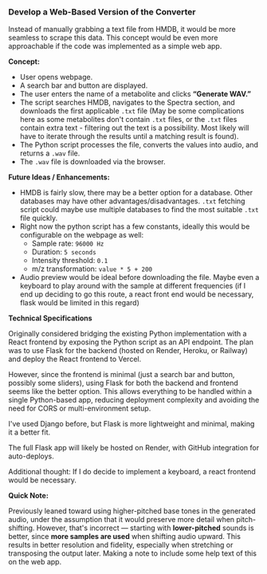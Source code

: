 ### Develop a Web-Based Version of the Converter

Instead of manually grabbing a text file from HMDB, it would be more seamless to scrape this data. This concept would be even more approachable if the code was implemented as a simple web app.

**Concept:**

- User opens webpage.
- A search bar and button are displayed.
- The user enters the name of a metabolite and clicks **“Generate WAV.”**
- The script searches HMDB, navigates to the Spectra section, and downloads the first applicable `.txt` file (May be some complications here as some metabolites don't contain `.txt` files, or the `.txt` files contain extra text - filtering out the text is a possibility. Most likely will have to iterate through the results until a matching result is found).
- The Python script processes the file, converts the values into audio, and returns a `.wav` file.
- The `.wav` file is downloaded via the browser.

**Future Ideas / Enhancements:**

- HMDB is fairly slow, there may be a better option for a database. Other databases may have other advantages/disadvantages. `.txt` fetching script could maybe use multiple databases to find the most suitable `.txt` file quickly.
- Right now the python script has a few constants, ideally this would be configurable on the webpage as well:
  - Sample rate: `96000 Hz`
  - Duration: `5 seconds`
  - Intensity threshold: `0.1`
  - m/z transformation: `value * 5 + 200`
- Audio preview would be ideal before downloading the file. Maybe even a keyboard to play around with the sample at different frequencies (if I end up deciding to go this route, a react front end would be necessary, flask would be limited in this regard)

**Technical Specifications**

Originally considered bridging the existing Python implementation with a React frontend by exposing the Python script as an API endpoint.
The plan was to use Flask for the backend (hosted on Render, Heroku, or Railway) and deploy the React frontend to Vercel.

However, since the frontend is minimal (just a search bar and button, possibly some sliders), using Flask for both the backend and frontend seems like the better option.
This allows everything to be handled within a single Python-based app, reducing deployment complexity and avoiding the need for CORS or multi-environment setup.

I've used Django before, but Flask is more lightweight and minimal, making it a better fit.

The full Flask app will likely be hosted on Render, with GitHub integration for auto-deploys.

Additional thought: If I do decide to implement a keyboard, a react frontend would be necessary.

**Quick Note:**

Previously leaned toward using higher-pitched base tones in the generated audio, under the assumption that it would preserve more detail when pitch-shifting.
However, that's incorrect — starting with **lower-pitched** sounds is better, since **more samples are used** when shifting audio upward.
This results in better resolution and fidelity, especially when stretching or transposing the output later.
Making a note to include some help text of this on the web app.
